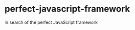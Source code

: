 perfect-javascript-framework
============================

In search of the perfect JavaScript framework
